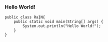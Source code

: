 ### Hello World!
```
public class RaIN{
	public static void main(String[] args) {
		System.out.println("Hello World!");
	}
}
```